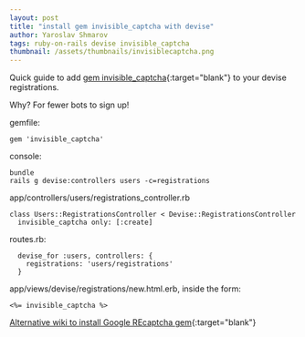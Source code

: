 ```yaml
---
layout: post
title: "install gem invisible_captcha with devise"
author: Yaroslav Shmarov
tags: ruby-on-rails devise invisible_captcha
thumbnail: /assets/thumbnails/invisiblecaptcha.png
---
```


Quick guide to add [gem invisible_captcha](https://github.com/markets/invisible_captcha){:target="blank"} to your devise registrations.

Why? For fewer bots to sign up!

gemfile:
```
gem 'invisible_captcha'
```
console:
```
bundle
rails g devise:controllers users -c=registrations
```
app/controllers/users/registrations_controller.rb
```
class Users::RegistrationsController < Devise::RegistrationsController
  invisible_captcha only: [:create]
```
routes.rb:
```
  devise_for :users, controllers: {
    registrations: 'users/registrations'
  }
```
app/views/devise/registrations/new.html.erb, inside the form:
```
<%= invisible_captcha %>
```

[Alternative wiki to install Google REcaptcha gem](https://github.com/heartcombo/devise/wiki/How-To:-Use-Recaptcha-with-Devise){:target="blank"}
